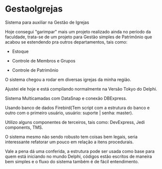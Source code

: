 # GestaoIgrejas
Sistema para auxiliar na Gestão de Igrejas

Hoje consegui "garimpar" mais um projeto realizado ainda no período da faculdade, trata-se de um projeto para Gestão simples de Patrimônio que acabou se estendendo pra outros departamentos, tais como:

* Estoque

* Controle de Membros e Grupos

* Controle de Patrimônio



O sistema chegou a rodar em diversas igrejas da minha região.

Ajustei ele hoje e está compilando normalmente na Versão Tokyo do Delphi. 

Sistema Multicamadas com DataSnap e conexão DBExpress.

Usando banco de dados Firebird(Tem script com a estrutura do banco e outro com o primeiro usuário, usuário: suporte | senha: master).

Utilizo alguns componentes de terceiros, tais como: DevExpress, Jedi components, TMS.

O sistema mesmo não sendo robusto tem coisas bem legais, seria interessante refatorar um pouco em relação a itens procedurais.



Vale a pena dá uma conferida, a estrutura pode ser usada como base para quem está iniciando no mundo Delphi, códigos estão escritos de maneira bem simples e o fluxo do sistema também é de fácil entendimento.

